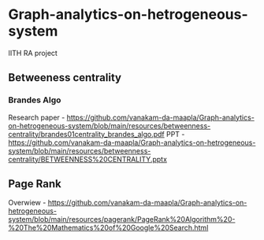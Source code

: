 # Graph-analytics-on-hetrogeneous-system
IITH RA project

## Betweeness centrality

### Brandes Algo
Research paper - https://github.com/vanakam-da-maapla/Graph-analytics-on-hetrogeneous-system/blob/main/resources/betweenness-centrality/brandes01centrality_brandes_algo.pdf
PPT - https://github.com/vanakam-da-maapla/Graph-analytics-on-hetrogeneous-system/blob/main/resources/betweenness-centrality/BETWEENNESS%20CENTRALITY.pptx

## Page Rank
Overwiew - https://github.com/vanakam-da-maapla/Graph-analytics-on-hetrogeneous-system/blob/main/resources/pagerank/PageRank%20Algorithm%20-%20The%20Mathematics%20of%20Google%20Search.html
